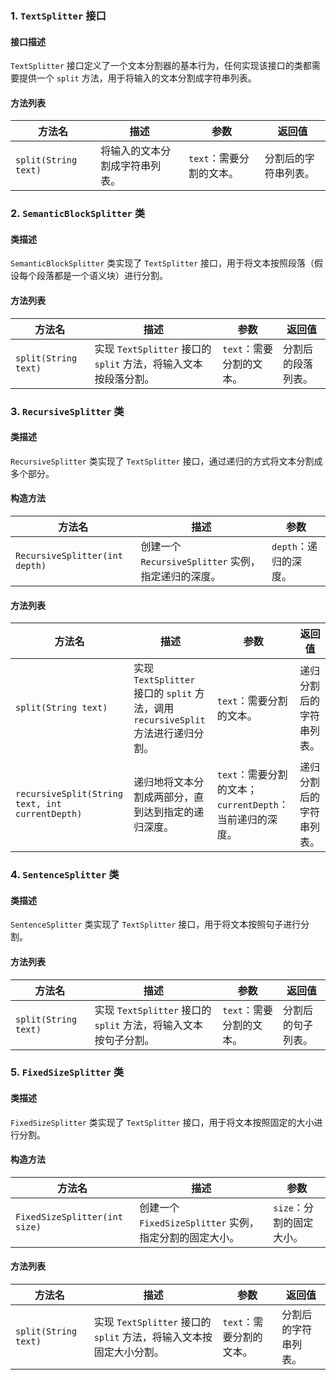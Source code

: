 
### 1. `TextSplitter` 接口

#### 接口描述
`TextSplitter` 接口定义了一个文本分割器的基本行为，任何实现该接口的类都需要提供一个 `split` 方法，用于将输入的文本分割成字符串列表。

#### 方法列表
| 方法名 | 描述 | 参数 | 返回值 |
| ---- | ---- | ---- | ---- |
| `split(String text)` | 将输入的文本分割成字符串列表。 | `text`：需要分割的文本。 | 分割后的字符串列表。 |

### 2. `SemanticBlockSplitter` 类

#### 类描述
`SemanticBlockSplitter` 类实现了 `TextSplitter` 接口，用于将文本按照段落（假设每个段落都是一个语义块）进行分割。

#### 方法列表
| 方法名 | 描述 | 参数 | 返回值 |
| ---- | ---- | ---- | ---- |
| `split(String text)` | 实现 `TextSplitter` 接口的 `split` 方法，将输入文本按段落分割。 | `text`：需要分割的文本。 | 分割后的段落列表。 |

### 3. `RecursiveSplitter` 类

#### 类描述
`RecursiveSplitter` 类实现了 `TextSplitter` 接口，通过递归的方式将文本分割成多个部分。

#### 构造方法
| 方法名 | 描述 | 参数 |
| ---- | ---- | ---- |
| `RecursiveSplitter(int depth)` | 创建一个 `RecursiveSplitter` 实例，指定递归的深度。 | `depth`：递归的深度。 |

#### 方法列表
| 方法名 | 描述 | 参数 | 返回值 |
| ---- | ---- | ---- | ---- |
| `split(String text)` | 实现 `TextSplitter` 接口的 `split` 方法，调用 `recursiveSplit` 方法进行递归分割。 | `text`：需要分割的文本。 | 递归分割后的字符串列表。 |
| `recursiveSplit(String text, int currentDepth)` | 递归地将文本分割成两部分，直到达到指定的递归深度。 | `text`：需要分割的文本；`currentDepth`：当前递归的深度。 | 递归分割后的字符串列表。 |

### 4. `SentenceSplitter` 类

#### 类描述
`SentenceSplitter` 类实现了 `TextSplitter` 接口，用于将文本按照句子进行分割。

#### 方法列表
| 方法名 | 描述 | 参数 | 返回值 |
| ---- | ---- | ---- | ---- |
| `split(String text)` | 实现 `TextSplitter` 接口的 `split` 方法，将输入文本按句子分割。 | `text`：需要分割的文本。 | 分割后的句子列表。 |

### 5. `FixedSizeSplitter` 类

#### 类描述
`FixedSizeSplitter` 类实现了 `TextSplitter` 接口，用于将文本按照固定的大小进行分割。

#### 构造方法
| 方法名 | 描述 | 参数 |
| ---- | ---- | ---- |
| `FixedSizeSplitter(int size)` | 创建一个 `FixedSizeSplitter` 实例，指定分割的固定大小。 | `size`：分割的固定大小。 |

#### 方法列表
| 方法名 | 描述 | 参数 | 返回值 |
| ---- | ---- | ---- | ---- |
| `split(String text)` | 实现 `TextSplitter` 接口的 `split` 方法，将输入文本按固定大小分割。 | `text`：需要分割的文本。 | 分割后的字符串列表。 |